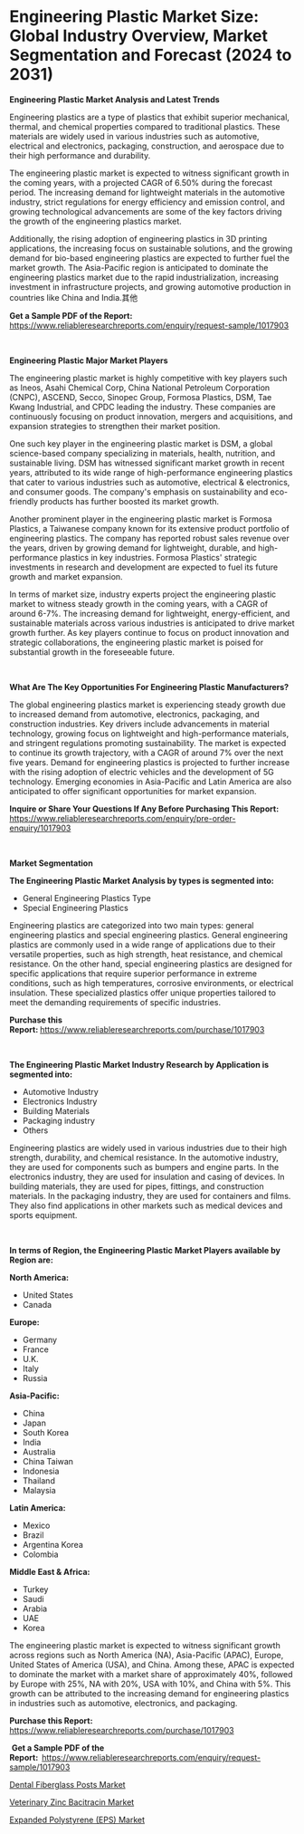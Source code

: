 <p><h1>Engineering Plastic Market Size: Global Industry Overview, Market Segmentation and Forecast (2024 to 2031)</h1></p><p><strong>Engineering Plastic Market Analysis and Latest Trends</strong></p>
<p><p>Engineering plastics are a type of plastics that exhibit superior mechanical, thermal, and chemical properties compared to traditional plastics. These materials are widely used in various industries such as automotive, electrical and electronics, packaging, construction, and aerospace due to their high performance and durability.</p><p>The engineering plastic market is expected to witness significant growth in the coming years, with a projected CAGR of 6.50% during the forecast period. The increasing demand for lightweight materials in the automotive industry, strict regulations for energy efficiency and emission control, and growing technological advancements are some of the key factors driving the growth of the engineering plastics market.</p><p>Additionally, the rising adoption of engineering plastics in 3D printing applications, the increasing focus on sustainable solutions, and the growing demand for bio-based engineering plastics are expected to further fuel the market growth. The Asia-Pacific region is anticipated to dominate the engineering plastics market due to the rapid industrialization, increasing investment in infrastructure projects, and growing automotive production in countries like China and India.其他</p></p>
<p><strong>Get a Sample PDF of the Report:&nbsp;</strong> <a href="https://www.reliableresearchreports.com/enquiry/request-sample/1017903">https://www.reliableresearchreports.com/enquiry/request-sample/1017903</a></p>
<p>&nbsp;</p>
<p><strong>Engineering Plastic Major Market Players</strong></p>
<p><p>The engineering plastic market is highly competitive with key players such as Ineos, Asahi Chemical Corp, China National Petroleum Corporation (CNPC), ASCEND, Secco, Sinopec Group, Formosa Plastics, DSM, Tae Kwang Industrial, and CPDC leading the industry. These companies are continuously focusing on product innovation, mergers and acquisitions, and expansion strategies to strengthen their market position.</p><p>One such key player in the engineering plastic market is DSM, a global science-based company specializing in materials, health, nutrition, and sustainable living. DSM has witnessed significant market growth in recent years, attributed to its wide range of high-performance engineering plastics that cater to various industries such as automotive, electrical & electronics, and consumer goods. The company's emphasis on sustainability and eco-friendly products has further boosted its market growth.</p><p>Another prominent player in the engineering plastic market is Formosa Plastics, a Taiwanese company known for its extensive product portfolio of engineering plastics. The company has reported robust sales revenue over the years, driven by growing demand for lightweight, durable, and high-performance plastics in key industries. Formosa Plastics' strategic investments in research and development are expected to fuel its future growth and market expansion.</p><p>In terms of market size, industry experts project the engineering plastic market to witness steady growth in the coming years, with a CAGR of around 6-7%. The increasing demand for lightweight, energy-efficient, and sustainable materials across various industries is anticipated to drive market growth further. As key players continue to focus on product innovation and strategic collaborations, the engineering plastic market is poised for substantial growth in the foreseeable future.</p></p>
<p>&nbsp;</p>
<p><strong>What Are The Key Opportunities For Engineering Plastic Manufacturers?</strong></p>
<p><p>The global engineering plastics market is experiencing steady growth due to increased demand from automotive, electronics, packaging, and construction industries. Key drivers include advancements in material technology, growing focus on lightweight and high-performance materials, and stringent regulations promoting sustainability. The market is expected to continue its growth trajectory, with a CAGR of around 7% over the next five years. Demand for engineering plastics is projected to further increase with the rising adoption of electric vehicles and the development of 5G technology. Emerging economies in Asia-Pacific and Latin America are also anticipated to offer significant opportunities for market expansion.</p></p>
<p><strong>Inquire or Share Your Questions If Any Before Purchasing This Report:</strong> <a href="https://www.reliableresearchreports.com/enquiry/pre-order-enquiry/1017903">https://www.reliableresearchreports.com/enquiry/pre-order-enquiry/1017903</a></p>
<p>&nbsp;</p>
<p><strong>Market Segmentation</strong></p>
<p><strong>The Engineering Plastic Market Analysis by types is segmented into:</strong></p>
<p><ul><li>General Engineering Plastics Type</li><li>Special Engineering Plastics</li></ul></p>
<p><p>Engineering plastics are categorized into two main types: general engineering plastics and special engineering plastics. General engineering plastics are commonly used in a wide range of applications due to their versatile properties, such as high strength, heat resistance, and chemical resistance. On the other hand, special engineering plastics are designed for specific applications that require superior performance in extreme conditions, such as high temperatures, corrosive environments, or electrical insulation. These specialized plastics offer unique properties tailored to meet the demanding requirements of specific industries.</p></p>
<p><strong>Purchase this Report:&nbsp;</strong><a href="https://www.reliableresearchreports.com/purchase/1017903">https://www.reliableresearchreports.com/purchase/1017903</a></p>
<p>&nbsp;</p>
<p><strong>The Engineering Plastic Market Industry Research by Application is segmented into:</strong></p>
<p><ul><li>Automotive Industry</li><li>Electronics Industry</li><li>Building Materials</li><li>Packaging industry</li><li>Others</li></ul></p>
<p><p>Engineering plastics are widely used in various industries due to their high strength, durability, and chemical resistance. In the automotive industry, they are used for components such as bumpers and engine parts. In the electronics industry, they are used for insulation and casing of devices. In building materials, they are used for pipes, fittings, and construction materials. In the packaging industry, they are used for containers and films. They also find applications in other markets such as medical devices and sports equipment.</p></p>
<p>&nbsp;</p>
<p><strong>In terms of Region, the Engineering Plastic Market Players available by Region are:</strong></p>
<p>
    <p> <strong> North America: </strong>
        <ul>
            <li>United States</li>
            <li>Canada</li>
        </ul>
        </p> 
    <p> <strong> Europe: </strong>
        <ul>
            <li>Germany</li>
            <li>France</li>
            <li>U.K.</li>
            <li>Italy</li>
            <li>Russia</li>
        </ul>
        </p> 
    <p> <strong> Asia-Pacific: </strong>
        <ul>
            <li>China</li>
            <li>Japan</li>
            <li>South Korea</li>
            <li>India</li>
            <li>Australia</li>
            <li>China Taiwan</li>
            <li>Indonesia</li>
            <li>Thailand</li>
            <li>Malaysia</li>
        </ul>
        </p> 
    <p> <strong> Latin America: </strong>
        <ul>
            <li>Mexico</li>
            <li>Brazil</li>
            <li>Argentina Korea</li>
            <li>Colombia</li>
        </ul>
        </p> 
    <p> <strong> Middle East & Africa: </strong>
        <ul>
            <li>Turkey</li>
            <li>Saudi</li>
            <li>Arabia</li>
            <li>UAE</li>
            <li>Korea</li>
        </ul>
    </p>
    </p>
<p><p>The engineering plastic market is expected to witness significant growth across regions such as North America (NA), Asia-Pacific (APAC), Europe, United States of America (USA), and China. Among these, APAC is expected to dominate the market with a market share of approximately 40%, followed by Europe with 25%, NA with 20%, USA with 10%, and China with 5%. This growth can be attributed to the increasing demand for engineering plastics in industries such as automotive, electronics, and packaging.</p></p>
<p><strong>Purchase this Report: </strong><a href="https://www.reliableresearchreports.com/purchase/1017903">https://www.reliableresearchreports.com/purchase/1017903</a></p>
<p>&nbsp;<strong>Get a Sample PDF of the Report:&nbsp;&nbsp;</strong><a href="https://www.reliableresearchreports.com/enquiry/request-sample/1017903">https://www.reliableresearchreports.com/enquiry/request-sample/1017903</a></p>
<p><strong></strong></p>
<p><p><a href="https://view.publitas.com/reportprime-1/dental-fiberglass-posts-market-size-growing-and-forecasted-for-period-from-2023-2030-and-provides-complete-market-analysis-of-this-market/">Dental Fiberglass Posts Market</a></p><p><a href="https://view.publitas.com/reportprime-1/veterinary-zinc-bacitracin-market-research-report-unlocks-analysis-on-the-market-financial-status-market-size-and-market-revenue-upto-2030/">Veterinary Zinc Bacitracin Market</a></p><p><a href="https://view.publitas.com/reportprime-1/expanded-polystyrene-eps-market-size-evaluating-its-market-trends-growth-and-projections-2023-2030/">Expanded Polystyrene (EPS) Market</a></p></p>